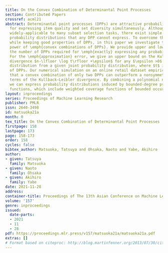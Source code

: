 ```yaml
---
title: On the Convex Combination of Determinantal Point Processes
section: Contributed Papers
crossref: acml21
abstract: Determinantal point processes (DPPs) are attractive probabilistic models
  for expressing item quality and set diversity simultaneously. Although DPPs are
  widely-applicable to many subset selection tasks, there exist simple small-size
  probability distributions that any DPP cannot express. To overcome this drawback
  while keeping good properties of DPPs, in this paper we investigate the expressive
  power of \emph{convex combinations of DPPs}. We provide upper and lower bounds for
  the number of DPPs required for \emph{exactly} expressing any probability distribution.
  For the \emph{approximation} error, we give an upper bound on the Kullback–Leibler
  divergence $n-\lfloor \log t\rfloor +\epsilon$ for any $\epsilon >0$ of approximate
  distribution from a given joint probability distribution, where $t$ is the number
  of DPPs. Our numerical simulation on an online retail dataset empirically verifies
  that a convex combination of only two DPPs can outperform a nonsymmetric DPP in
  terms of the Kullback–Leibler divergence. By combining a polynomial number of DPPs,
  we can express probability distributions induced by bounded-degree pseudo-Boolean
  functions, which include weighted coverage functions of bounded occurrence.
layout: inproceedings
series: Proceedings of Machine Learning Research
publisher: PMLR
issn: 2640-3498
id: matsuoka21a
month: 0
tex_title: On the Convex Combination of Determinantal Point Processes
firstpage: 158
lastpage: 173
page: 158-173
order: 158
cycles: false
bibtex_author: Matsuoka, Tatsuya and Ohsaka, Naoto and Yabe, Akihiro
author:
- given: Tatsuya
  family: Matsuoka
- given: Naoto
  family: Ohsaka
- given: Akihiro
  family: Yabe
date: 2021-11-28
address:
container-title: Proceedings of The 13th Asian Conference on Machine Learning
volume: '157'
genre: inproceedings
issued:
  date-parts:
  - 2021
  - 11
  - 28
pdf: https://proceedings.mlr.press/v157/matsuoka21a/matsuoka21a.pdf
extras: []
# Format based on citeproc: http://blog.martinfenner.org/2013/07/30/citeproc-yaml-for-bibliographies/
---
```


